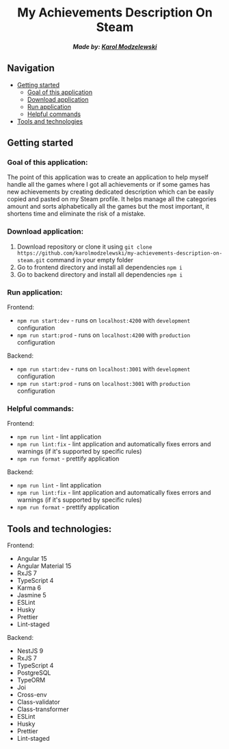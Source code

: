 <h1 align="center">My Achievements Description On Steam</h1>

<h5 align="center">
	Made by:
	<a href="https://www.linkedin.com/in/karol-modzelewski/" target="_blank">Karol Modzelewski</a>
</h5>

## Navigation

- [Getting started](#getting-started)
	* [Goal of this application](#goal-of-this-application)
	* [Download application](#download-application)
	* [Run application](#run-application)
	* [Helpful commands](#helpful-commands)
- [Tools and technologies](#tools-and-technologies)

## Getting started

### Goal of this application:

The point of this application was to create an application to help myself handle all the games where I got all achievements or if some games has new achievements by creating dedicated description which can be easily copied and pasted on my Steam profile. It helps manage all the categories amount and sorts alphabetically all the games but the most important, it shortens time and eliminate the risk of a mistake.

### Download application:
1. Download repository or clone it using `git clone https://github.com/karolmodzelewski/my-achievements-description-on-steam.git` command in your empty folder
2. Go to frontend directory and install all dependencies `npm i`
3. Go to backend directory and install all dependencies `npm i`

### Run application:

Frontend:

- `npm run start:dev` -  runs on `localhost:4200` with `development` configuration
- `npm run start:prod` -  runs on `localhost:4200` with `production` configuration

Backend:

- `npm run start:dev` -  runs on `localhost:3001` with `development` configuration
- `npm run start:prod` -  runs on `localhost:3001` with `production` configuration

### Helpful commands:

Frontend:

- `npm run lint` - lint application
- `npm run lint:fix` - lint application and automatically fixes errors and warnings (if it's supported by specific rules)
- `npm run format` - prettify application

Backend:

- `npm run lint` - lint application
- `npm run lint:fix` - lint application and automatically fixes errors and warnings (if it's supported by specific rules)
- `npm run format` - prettify application

## Tools and technologies:

Frontend:

- Angular 15
- Angular Material 15
- RxJS 7
- TypeScript 4
- Karma 6
- Jasmine 5
- ESLint
- Husky
- Prettier
- Lint-staged

Backend:

- NestJS 9
- RxJS 7
- TypeScript 4
- PostgreSQL
- TypeORM
- Joi
- Cross-env
- Class-validator
- Class-transformer
- ESLint
- Husky
- Prettier
- Lint-staged